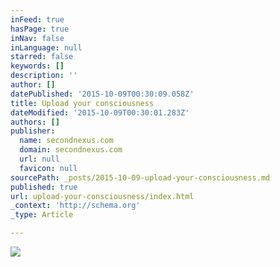 ```yaml
---
inFeed: true
hasPage: true
inNav: false
inLanguage: null
starred: false
keywords: []
description: ''
author: []
datePublished: '2015-10-09T00:30:09.058Z'
title: Upload your consciousness
dateModified: '2015-10-09T00:30:01.283Z'
authors: []
publisher:
  name: secondnexus.com
  domain: secondnexus.com
  url: null
  favicon: null
sourcePath: _posts/2015-10-09-upload-your-consciousness.md
published: true
url: upload-your-consciousness/index.html
_context: 'http://schema.org'
_type: Article

---
```

![](http://1wusz1l7dx227nr7mlgvjn14.wpengine.netdna-cdn.com/wp-content/uploads/2015/08/6323054995_a34257c672_z1.jpg)